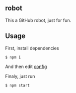 ## robot

This a GitHub robot, just for fun.

## Usage

First, install dependencies

`$ npm i`

And then edit [config](./config.js)

Finaly, just run

`$ npm start`
